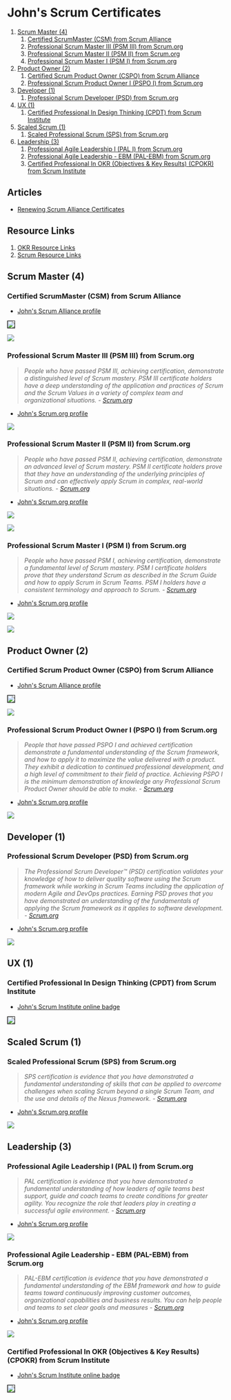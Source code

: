 # John's Scrum Certificates

1. [Scrum Master (4)](#scrum-master-4)
	1. [Certified ScrumMaster (CSM) from Scrum Alliance](#certified-scrummaster-csm-from-scrum-alliance)
	1. [Professional Scrum Master III (PSM III) from Scrum.org](#professional-scrum-master-iii-psm-iii-from-scrumorg)
	1. [Professional Scrum Master II (PSM II) from Scrum.org](#professional-scrum-master-ii-psm-ii-from-scrumorg)
	1. [Professional Scrum Master I (PSM I) from Scrum.org](#professional-scrum-master-i-psm-i-from-scrumorg)
1. [Product Owner (2)](#product-owner-2)
	1. [Certified Scrum Product Owner (CSPO) from Scrum Alliance](#certified-scrum-product-owner-cspo-from-scrum-alliance)
	1. [Professional Scrum Product Owner I (PSPO I) from Scrum.org](#professional-scrum-product-owner-i-pspo-i-from-scrumorg)
1. [Developer (1)](#developer-1)
    1. [Professional Scrum Developer (PSD) from Scrum.org](#professional-scrum-developer-psd-from-scrumorg)
1. [UX (1)](#ux-1)
    1. [Certified Professional In Design Thinking (CPDT) from Scrum Institute](#certified-professional-in-design-thinking-cpdt-from-scrum-institute)
1. [Scaled Scrum (1)](#scaled-scrum-1)
	1. [Scaled Professional Scrum (SPS) from Scrum.org](#scaled-professional-scrum-sps-from-scrumorg)
1. [Leadership (3)](#leadership-3)
	1. [Professional Agile Leadership I (PAL I) from Scrum.org](#professional-agile-leadership-i-pal-i-from-scrumorg)
    1. [Professional Agile Leadership - EBM (PAL-EBM) from Scrum.org](#professional-agile-leadership-ebm-pal-ebm-from-scrumorg)
	1. [Certified Professional In OKR (Objectives & Key Results) (CPOKR) from Scrum Institute](#certified-professional-in-okr-objectives-key-results-cpokr-from-scrum-institute)

## Articles

* [Renewing Scrum Alliance Certificates](../scrum_scrumalliance-renewal)

## Resource Links

1. [OKR Resource Links](../okr_resource-links)
1. [Scrum Resource Links](../scrum_resource-links)

## Scrum Master (4)

### Certified ScrumMaster (CSM) from Scrum Alliance

* [John's Scrum Alliance profile](https://www.scrumalliance.org/community/profile/jwang96)

<img src="../cert_scrum_scrum-master_scrumalliance_certified-scrum-master--csm_2025-09-04.png" style="border:1px solid #000000" />

![](cert_scrum_scrum-master_scrumalliance_certified-scrum-master--csm_2012-12-14_trim.png)

### Professional Scrum Master III (PSM III) from Scrum.org

> *People who have passed PSM III, achieving certification, demonstrate a distinguished level of Scrum mastery. PSM III certificate holders  have a deep understanding of the application and practices of Scrum and the Scrum Values in a variety of complex team and organizational situations. - [Scrum.org](https://www.scrum.org/professional-scrum-certifications/professional-scrum-master-assessments)*

* [John's Scrum.org profile](https://www.scrum.org/user/16066/)

![](cert_scrum_scrum-master_scrum-org_professional-scrum-master-iii--psm-iii_2012-12-29_2023-09-13.png)

### Professional Scrum Master II (PSM II) from Scrum.org

> *People who have passed PSM II, achieving certification, demonstrate an advanced level of Scrum mastery. PSM II certificate holders prove that they have an understanding of the underlying principles of Scrum and can effectively apply Scrum in complex, real-world situations. - [Scrum.org](https://www.scrum.org/professional-scrum-certifications/professional-scrum-master-assessments)*

* [John's Scrum.org profile](https://www.scrum.org/user/16066/)

![](cert_scrum_scrum-master_scrum-org_professional-scrum-master-ii--psm-ii_2012-12-29_2023-09-13.png)

![](cert_scrum_scrum-master_scrum-org_professional-scrum-master-ii--psm-ii_2012-12-29.png)

### Professional Scrum Master I (PSM I) from Scrum.org

> *People who have passed PSM I, achieving certification, demonstrate a fundamental level of Scrum mastery. PSM I certificate holders prove that they understand Scrum as described in the Scrum Guide and how to apply Scrum in Scrum Teams.  PSM I holders have a consistent terminology and approach to Scrum. - [Scrum.org](https://www.scrum.org/professional-scrum-certifications/professional-scrum-master-assessments)*

* [John's Scrum.org profile](https://www.scrum.org/user/16066/)

![](cert_scrum_scrum-master_scrum-org_professional-scrum-master-i--psm-i_2012-12-14_2023-09-13.png)

![](cert_scrum_scrum-master_scrum-org_professional-scrum-master-i--psm-i_2012-12-14.png)

## Product Owner (2)

### Certified Scrum Product Owner (CSPO) from Scrum Alliance

* [John's Scrum Alliance profile](https://www.scrumalliance.org/community/profile/jwang96)

<img src="../cert_scrum_product-owner_scrumalliance_certified-scrum-product-owner--cspo_2025-09-04.png" style="border:1px solid #000000" />

![](cert_scrum_product-owner_scrumalliance_certified-scrum-product-owner--cspo_2012-12-07_trim.png)

### Professional Scrum Product Owner I (PSPO I) from Scrum.org

> *People that have passed PSPO I and achieved certification demonstrate a fundamental understanding of the Scrum framework, and how to apply it to maximize the value delivered with a product. They exhibit a dedication to continued professional development, and a high level of commitment to their field of practice. Achieving PSPO I is the minimum demonstration of knowledge any Professional Scrum Product Owner should be able to make. - [Scrum.org](https://www.scrum.org/professional-scrum-product-owner-certifications)*

* [John's Scrum.org profile](https://www.scrum.org/user/16066/)

![](cert_scrum_product-owner_scrum-org_professional-scrum-product-owner-i--pspo-i_2023-09-14.png)

## Developer (1)

### Professional Scrum Developer (PSD) from Scrum.org

> *The Professional Scrum Developer™ (PSD) certification validates your knowledge of how to deliver quality software using the Scrum framework while working in Scrum Teams including the application of modern Agile and DevOps practices. Earning PSD proves that you have demonstrated an understanding of the fundamentals of applying the Scrum framework as it applies to software development. - [Scrum.org](https://www.scrum.org/assessments/professional-scrum-developer-certification)*


* [John's Scrum.org profile](https://www.scrum.org/user/16066/)

![](cert_scrum_developer_scrum-org_professional-scrum-developer-i--psd-i_2023-10-07.png)

## UX (1)

### Certified Professional In Design Thinking (CPDT) from Scrum Institute

* [John's Scrum Institute online badge](https://www.scrum-institute.org/badges/34525810407940)

<img src="../cert_scrum_ux_scrum-institute_certified-professional-in-design-thinking--cpdt_2023-09-24_cert-34525810407940.png" style="border:1px solid #000000" />

## Scaled Scrum (1)

### Scaled Professional Scrum (SPS) from Scrum.org

> *SPS certification is evidence that you have demonstrated a fundamental understanding of skills that can be applied to overcome challenges when scaling Scrum beyond a single Scrum Team, and the use and details of the Nexus framework. - [Scrum.org](https://www.scrum.org/assessments/scaled-professional-scrum-certification)*

* [John's Scrum.org profile](https://www.scrum.org/user/16066/)

![](cert_scrum_scaled_scrum-org_scaled-professional-scrum--sps_2023-09-14.png)

## Leadership (3)

### Professional Agile Leadership I (PAL I) from Scrum.org

> *PAL certification is evidence that you have demonstrated a fundamental understanding of how leaders of agile teams best support, guide and coach teams to create conditions for greater agility. You recognize the role that leaders play in creating a successful agile environment. - [Scrum.org](https://www.scrum.org/assessments/scaled-professional-scrum-certification)*

* [John's Scrum.org profile](https://www.scrum.org/user/16066/)

![](cert_scrum_leadership_scrum-org_professional-agile-leadership-1--pal-1_2023-09-23.png)

### Professional Agile Leadership - EBM (PAL-EBM) from Scrum.org

> *PAL-EBM certification is evidence that you have demonstrated a fundamental understanding of the EBM framework and  how to guide teams toward continuously improving customer outcomes, organizational capabilities and business results. You can help people and teams to set clear goals and measures - [Scrum.org](https://www.scrum.org/assessments/scaled-professional-scrum-certification)*

* [John's Scrum.org profile](https://www.scrum.org/user/16066/)

![](cert_scrum_leadership_scrum-org_pal-evidence-based-management--pal-ebm_2023-09-24.png)

### Certified Professional In OKR (Objectives & Key Results) (CPOKR) from Scrum Institute

* [John's Scrum Institute online badge](https://www.scrum-institute.org/badges/34694795736577)

<img src="../cert_scrum_leadership_scrum-institute_certified-professional-in-okr--cpokr_2023-09-24_cert-34694795736577.png" style="border:1px solid #000000" />